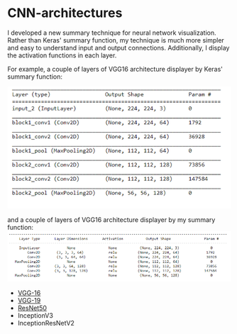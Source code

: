 # CNN-architectures

I developed a new summary technique for neural network visualization. Rather than Keras' summary function, my technique is much more simpler and easy to understand input and output connections. Additionally, I display the activation functions in each layer.

For example, a couple of layers of VGG16 architecture displayer by Keras' summary function:

![Keras](keras-summary.png)

and a couple of layers of VGG16 architecture displayer by my summary function:
![Onur](onur-summary.png)
   


- [VGG-16](https://github.com/onuralg/CNN-architectures/blob/master/cnn-architectures-vgg-16.ipynb)
- [VGG-19](https://github.com/onuralg/CNN-architectures/blob/master/cnn-architectures-vgg-19.ipynb)
- [ResNet50](https://github.com/onuralg/CNN-architectures/blob/master/cnn-architectures-resnet50.ipynb)
- InceptionV3
- InceptionResNetV2
